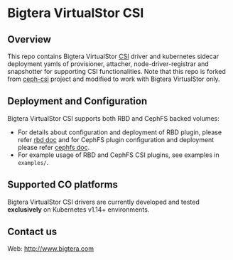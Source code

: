 # Bigtera VirtualStor CSI

## Overview

This repo contains Bigtera VirtualStor
[CSI](https://github.com/container-storage-interface/)
driver and kubernetes sidecar deployment yamls of provisioner,
attacher, node-driver-registrar and snapshotter for supporting CSI functionalities. Note that this repo is forked from [ceph-csi](https://github.com/ceph/ceph-csi/) project and modified to work with Bigtera VirtualStor only.

## Deployment and Configuration

Bigtera VirtualStor CSI supports both RBD and CephFS backed volumes:

- For details about configuration and deployment of RBD plugin, please refer
  [rbd doc](https://github.com/bigtera-ce/ceph-csi/blob/bigtera-csi/docs/deploy-rbd.md) and
  for CephFS plugin configuration and deployment please
  refer [cephfs doc](https://github.com/bigtera-ce/ceph-csi/blob/bigtera-csi/docs/deploy-cephfs.md).
- For example usage of RBD and CephFS CSI plugins, see examples in `examples/`.

## Supported CO platforms

Bigtera VirtualStor CSI drivers are currently developed and tested **exclusively** on Kubernetes v1.14+ environments.

## Contact us
Web: http://www.bigtera.com 
